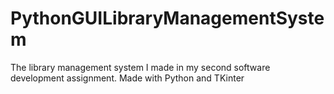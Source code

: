 # PythonGUILibraryManagementSystem
The library management system I made in my second software development assignment. Made with Python and TKinter
